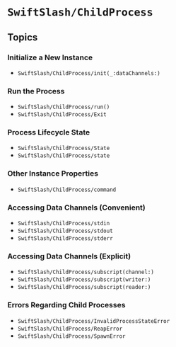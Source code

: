# ``SwiftSlash/ChildProcess``

## Topics

### Initialize a New Instance

- ``SwiftSlash/ChildProcess/init(_:dataChannels:)``

### Run the Process

- ``SwiftSlash/ChildProcess/run()``
- ``SwiftSlash/ChildProcess/Exit``

### Process Lifecycle State

- ``SwiftSlash/ChildProcess/State``
- ``SwiftSlash/ChildProcess/state``

### Other Instance Properties

- ``SwiftSlash/ChildProcess/command``

### Accessing Data Channels (Convenient)

- ``SwiftSlash/ChildProcess/stdin``
- ``SwiftSlash/ChildProcess/stdout``
- ``SwiftSlash/ChildProcess/stderr``

### Accessing Data Channels (Explicit)

- ``SwiftSlash/ChildProcess/subscript(channel:)``
- ``SwiftSlash/ChildProcess/subscript(writer:)``
- ``SwiftSlash/ChildProcess/subscript(reader:)``

### Errors Regarding Child Processes

- ``SwiftSlash/ChildProcess/InvalidProcessStateError``
- ``SwiftSlash/ChildProcess/ReapError``
- ``SwiftSlash/ChildProcess/SpawnError``
